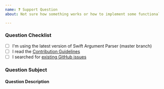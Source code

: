 ```yaml
---
name: ❓ Support Question
about: Not sure how something works or how to implement some functionality? Ask us here! (But please check the docs first)

---
```


### Question Checklist

- [ ] I'm using the latest version of Swift Argument Parser (master branch)
- [ ] I read the [Contribution Guidelines](https://github.com/apple/swift-argument-parser/blob/master/CONTRIBUTING.md)
- [ ] I searched for [existing GitHub issues](https://github.com/apple/swift-argument-parser/issues)

### Question Subject
<!-- What tool/action do you have a question about? -->
<!-- Is this a question about documentation? -->

#### Question Description
<!-- Please include expected behavior and any relevant code samples with your question if possible -->